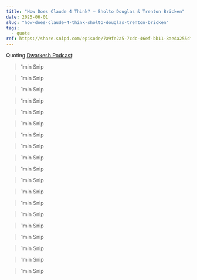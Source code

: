 ```yaml
---
title: "How Does Claude 4 Think? — Sholto Douglas & Trenton Bricken"
date: 2025-06-01
slug: "how-does-claude-4-think-sholto-douglas-trenton-bricken"
tags:
  - quote
ref: https://share.snipd.com/episode/7a9fe2a5-7cdc-46ef-bb11-8aeda255dfb5
---
```


Quoting [Dwarkesh Podcast](https://share.snipd.com/episode/7a9fe2a5-7cdc-46ef-bb11-8aeda255dfb5):

> 1min Snip

> 1min Snip

> 1min Snip

> 1min Snip

> 1min Snip

> 1min Snip

> 1min Snip

> 1min Snip

> 1min Snip

> 1min Snip

> 1min Snip

> 1min Snip

> 1min Snip

> 1min Snip

> 1min Snip

> 1min Snip

> 1min Snip

> 1min Snip

> 1min Snip
